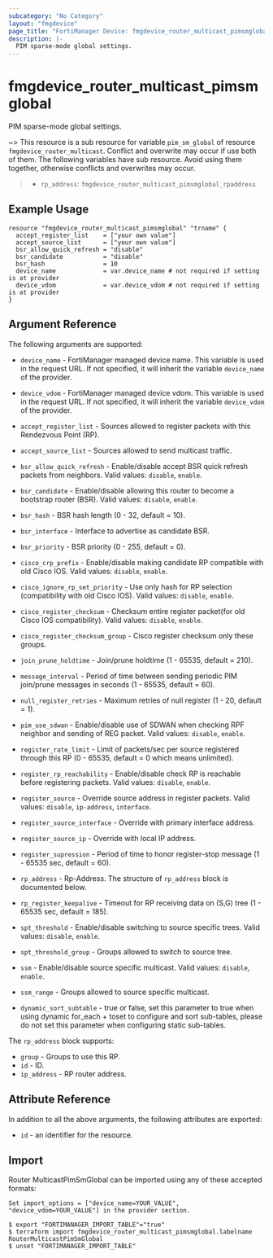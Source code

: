```yaml
---
subcategory: "No Category"
layout: "fmgdevice"
page_title: "FortiManager Device: fmgdevice_router_multicast_pimsmglobal"
description: |-
  PIM sparse-mode global settings.
---
```


# fmgdevice_router_multicast_pimsmglobal
PIM sparse-mode global settings.

~> This resource is a sub resource for variable `pim_sm_global` of resource `fmgdevice_router_multicast`. Conflict and overwrite may occur if use both of them.
The following variables have sub resource. Avoid using them together, otherwise conflicts and overwrites may occur.
>- `rp_address`: `fmgdevice_router_multicast_pimsmglobal_rpaddress`



## Example Usage

```hcl
resource "fmgdevice_router_multicast_pimsmglobal" "trname" {
  accept_register_list    = ["your own value"]
  accept_source_list      = ["your own value"]
  bsr_allow_quick_refresh = "disable"
  bsr_candidate           = "disable"
  bsr_hash                = 10
  device_name             = var.device_name # not required if setting is at provider
  device_vdom             = var.device_vdom # not required if setting is at provider
}
```

## Argument Reference


The following arguments are supported:

* `device_name` - FortiManager managed device name. This variable is used in the request URL. If not specified, it will inherit the variable `device_name` of the provider.
* `device_vdom` - FortiManager managed device vdom. This variable is used in the request URL. If not specified, it will inherit the variable `device_vdom` of the provider.

* `accept_register_list` - Sources allowed to register packets with this Rendezvous Point (RP).
* `accept_source_list` - Sources allowed to send multicast traffic.
* `bsr_allow_quick_refresh` - Enable/disable accept BSR quick refresh packets from neighbors. Valid values: `disable`, `enable`.

* `bsr_candidate` - Enable/disable allowing this router to become a bootstrap router (BSR). Valid values: `disable`, `enable`.

* `bsr_hash` - BSR hash length (0 - 32, default = 10).
* `bsr_interface` - Interface to advertise as candidate BSR.
* `bsr_priority` - BSR priority (0 - 255, default = 0).
* `cisco_crp_prefix` - Enable/disable making candidate RP compatible with old Cisco IOS. Valid values: `disable`, `enable`.

* `cisco_ignore_rp_set_priority` - Use only hash for RP selection (compatibility with old Cisco IOS). Valid values: `disable`, `enable`.

* `cisco_register_checksum` - Checksum entire register packet(for old Cisco IOS compatibility). Valid values: `disable`, `enable`.

* `cisco_register_checksum_group` - Cisco register checksum only these groups.
* `join_prune_holdtime` - Join/prune holdtime (1 - 65535, default = 210).
* `message_interval` - Period of time between sending periodic PIM join/prune messages in seconds (1 - 65535, default = 60).
* `null_register_retries` - Maximum retries of null register (1 - 20, default = 1).
* `pim_use_sdwan` - Enable/disable use of SDWAN when checking RPF neighbor and sending of REG packet. Valid values: `disable`, `enable`.

* `register_rate_limit` - Limit of packets/sec per source registered through this RP (0 - 65535, default = 0 which means unlimited).
* `register_rp_reachability` - Enable/disable check RP is reachable before registering packets. Valid values: `disable`, `enable`.

* `register_source` - Override source address in register packets. Valid values: `disable`, `ip-address`, `interface`.

* `register_source_interface` - Override with primary interface address.
* `register_source_ip` - Override with local IP address.
* `register_supression` - Period of time to honor register-stop message (1 - 65535 sec, default = 60).
* `rp_address` - Rp-Address. The structure of `rp_address` block is documented below.
* `rp_register_keepalive` - Timeout for RP receiving data on (S,G) tree (1 - 65535 sec, default = 185).
* `spt_threshold` - Enable/disable switching to source specific trees. Valid values: `disable`, `enable`.

* `spt_threshold_group` - Groups allowed to switch to source tree.
* `ssm` - Enable/disable source specific multicast. Valid values: `disable`, `enable`.

* `ssm_range` - Groups allowed to source specific multicast.
* `dynamic_sort_subtable` - true or false, set this parameter to true when using dynamic for_each + toset to configure and sort sub-tables, please do not set this parameter when configuring static sub-tables.

The `rp_address` block supports:

* `group` - Groups to use this RP.
* `id` - ID.
* `ip_address` - RP router address.


## Attribute Reference

In addition to all the above arguments, the following attributes are exported:
* `id` - an identifier for the resource.

## Import

Router MulticastPimSmGlobal can be imported using any of these accepted formats:
```
Set import_options = ["device_name=YOUR_VALUE", "device_vdom=YOUR_VALUE"] in the provider section.

$ export "FORTIMANAGER_IMPORT_TABLE"="true"
$ terraform import fmgdevice_router_multicast_pimsmglobal.labelname RouterMulticastPimSmGlobal
$ unset "FORTIMANAGER_IMPORT_TABLE"
```

